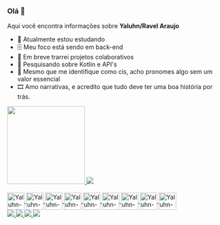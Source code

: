 ### Olá 👋
Aqui você encontra informações sobre
**Yaluhn/Ravel Araujo** 

- 📖 Atualmente estou estudando
- 🗄️ Meu foco está sendo em back-end 
- 🤝 Em breve trarrei projetos colaborativos
- 📱 Pesquisando sobre Kotlin e API's
- 🚻 Mesmo que me identifique como cis, acho pronomes algo sem um valor essencial
- 🎞️ Amo narrativas, e acredito que tudo deve ter uma boa história por trás.

<div>
  <a href="https://github.com/Yaluhn">
  <img height="180em" src="https://github-readme-stats.vercel.app/api?username=Yaluhn&show_icons=true&theme=dracula&include_all_commits=true&count_private=true"/>
  <img heignt="180em" src="https://github-readme-stats.vercel.app/api/top-langs/?username=Yaluhn&layout=compact&langs_count=16&theme=dracula"/>
</div>

<div style="display: inline_block"><br>
  <img align="center" alt="Yaluhn-HTML5" heigth="30" width="40" src="https://cdn.jsdelivr.net/gh/devicons/devicon/icons/html5/html5-original.svg" />
  <img align="center" alt="Yaluhn-CSS3" heigth="30" width="40" src="https://cdn.jsdelivr.net/gh/devicons/devicon/icons/css3/css3-original.svg" />
  <img align="center" alt="Yaluhn-TypeScript" heigth="30" width="40" src="https://cdn.jsdelivr.net/gh/devicons/devicon/icons/typescript/typescript-original.svg" />
  <img align="center" alt="Yaluhn-ReactJS" heigth="30" width="40" src="https://cdn.jsdelivr.net/gh/devicons/devicon/icons/react/react-original.svg" />
  <img align="center" alt="Yaluhn-Java" heigth="30" width="40" src="https://cdn.jsdelivr.net/gh/devicons/devicon/icons/java/java-original.svg" />
  <img align="center" alt="Yaluhn-Spring Framework" heigth="30" width="40" src="https://cdn.jsdelivr.net/gh/devicons/devicon/icons/spring/spring-original.svg" />
  <img align="center" alt="Yaluhn-MySQL" heigth="30" width="40" src="https://cdn.jsdelivr.net/gh/devicons/devicon/icons/mysql/mysql-original.svg" />
  <img align="center" alt="Yaluhn-PostGreSQL" heigth="30" width="40" src="https://cdn.jsdelivr.net/gh/devicons/devicon/icons/postgresql/postgresql-original.svg" />
  <img align="center" alt="Yaluhn-GIT" heigth="30" width="40" src="https://cdn.jsdelivr.net/gh/devicons/devicon/icons/git/git-original.svg" />
</div>
  
  
<div>
  <a href="mailto:ararvel@gmail.com"><img src="https://img.shields.io/badge/Gmail-D14836?style=for-the-badge&logo=gmail&logoColor=white"> 
  <a href="https://www.linkedin.com/in/ravel-araujo/"><img src="https://img.shields.io/badge/LinkedIn-0077B5?style=for-the-badge&logo=linkedin&logoColor=white">
  <a href="283835159457955840"><img src="https://img.shields.io/badge/Discord-7289DA?style=for-the-badge&logo=discord&logoColor=white">
  <a href=""><img src="https://img.shields.io/github/followers/Yaluhn.svg?style=social&label=Follow&maxAge=2592000">
</div>
